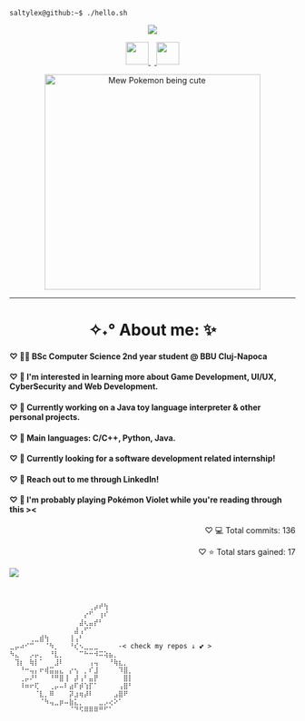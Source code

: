 ```console
saltylex@github:~$ ./hello.sh
```

<p align="center">
<img src="https://capsule-render.vercel.app/api?type=waving&color=0:770058,50:6cd4ff,100:8b80f9&height=170&width=640&section=header&text=✨%20welcome%20to%20my%20page%20!%20%E2%9C%A7%CB%96%C2%B0&fontSize=40&fontAlignY=40&animation=scaleIn&fontColor=ffe6ee" />
</p>
<p align="center">
<a href="https://www.linkedin.com/in/alexia-goia-151516234/">
<img src="https://github.com/gauravghongde/social-icons/blob/master/PNG/White/LinkedIN_white.png" height="40" width="40"/>
</a> <a href="https://twitter.com/saltylexx">
<img src="https://github.com/gauravghongde/social-icons/blob/master/PNG/White/Twitter_white.png" height="40" width="40"/>
</a>
</p>
<p align="center">
<img src="https://github.com/saltylex/saltylex/blob/working/images/placeholder_mew_gif.gif" alt="Mew Pokemon being cute" width="380" /> 
</p>

---  

<h1 align="center">✧˖° About me: ✨</h1>

#### ♡ 👩‍💻 BSc Computer Science 2nd year student @ BBU Cluj-Napoca
#### ♡ 🎲 I'm interested in learning more about Game Development, UI/UX, CyberSecurity and Web Development.
#### ♡ 🤩 Currently working on a Java toy language interpreter & other personal projects.
#### ♡ 🌟 Main languages: C/C++, Python, Java.
#### ♡ 💖 Currently looking for a software development related internship!  
#### ♡ 📧 Reach out to me through LinkedIn!
#### ♡ 🌈 I'm probably playing Pokémon Violet while you're reading through this ><

<p align="right"> ♡ 💻 Total commits: 136 </p>
<p align="right"> ♡ ⭐ Total stars gained: 17 </p>

![](https://komarev.com/ghpvc/?username=saltylex&style=flat&color=770058&label=visitors)

<br>


```
⠀⠀⠀⠀⠀⠀⠀⠀⠀⠀⠀⠀⠀⠀⠀⠀⢀⡴⠞⢳⠀⠀⠀⠀⠀
⠀⠀⠀⠀⠀⠀⠀⠀⠀⠀⠀⠀⠀⠀⠀⡔⠋⠀⢰⠎⠀⠀⠀⠀⠀
⠀⠀⠀⠀⠀⠀⠀⠀⠀⠀⠀⠀⠀⠀⣼⢆⣤⡞⠃⠀⠀⠀⠀⠀⠀
⠀⠀⠀⠀⠀⠀⠀⠀⠀⠀⠀⠀⠀⣼⢠⠋⠁⠀⠀⠀⠀⠀⠀⠀⠀
⠀⠀⠀⠀⢀⣀⣾⢳⠀⠀⠀⠀⢸⢠⠃⠀⠀⠀⠀⠀⠀⠀⠀⠀⠀
⣀⡤⠴⠊⠉⠀⠀⠈⠳⡀⠀⠀⠘⢎⠢⣀⣀⣀⠀⠀⠀⠀-< check my repos ↓ 💕 >
⠳⣄⠀⠀⡠⡤⡀⠀⠘⣇⡀⠀⠀⠀⠉⠓⠒⠺⠭⢵⣦⡀⠀⠀⠀
⠀⢹⡆⠀⢷⡇⠁⠀⠀⣸⠇⠀⠀⠀⠀⠀⢠⢤⠀⠀⠘⢷⣆⡀⠀
⠀⠀⠘⠒⢤⡄⠖⢾⣭⣤⣄⠀⡔⢢⠀⡀⠎⣸⠀⠀⠀⠀⠹⣿⡀
⠀⠀⢀⡤⠜⠃⠀⠀⠘⠛⣿⢸⠀⡼⢠⠃⣤⡟⠀⠀⠀⠀⠀⣿⡇
⠀⠀⠸⠶⠖⢏⠀⠀⢀⡤⠤⠇⣴⠏⡾⢱⡏⠁⠀⠀⠀⠀⢠⣿⠃
⠀⠀⠀⠀⠀⠈⣇⡀⠿⠀⠀⠀⡽⣰⢶⡼⠇⠀⠀⠀⠀⣠⣿⠟⠀
⠀⠀⠀⠀⠀⠀⠈⠳⢤⣀⡶⠤⣷⣅⡀⠀⠀⠀⣀⡠⢔⠕⠁⠀⠀
⠀⠀⠀⠀⠀⠀⠀⠀⠀⠀⠀⠀⠈⠙⠫⠿⠿⠿⠛⠋⠁⠀⠀⠀⠀
```

